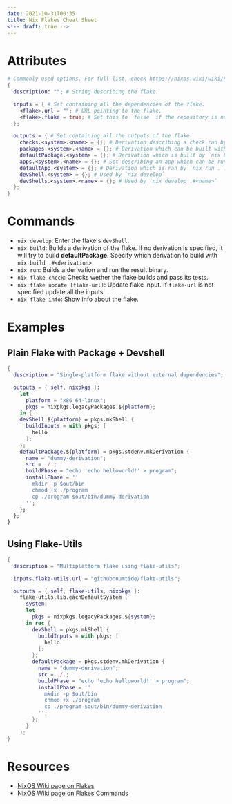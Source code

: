 ```yaml
---
date: 2021-10-31T00:35
title: Nix Flakes Cheat Sheet
<!-- draft: true -->
---
```


# Attributes

<!-- - `description`: String describing the flake. -->
<!-- - `inputs`: Attribute set containing all the dependencies of the flake. -->
<!-- - `inputs.<flake>.url`: Url pointing to the flake. -->
<!-- - `inputs.<flake>.flake`: Set this to `false` if the repository is not a flake. -->
<!-- - `outputs.checks.<system>.<name>`: Derivation describing a check ran by `nix flake check`. -->
<!-- - `outputs.packages.<system>.<name>`: Derivation which can be built with -->
<!--   `nix build`. -->
<!-- - `outputs.defaultPackage.<system>.<name>`: Derivation which is built by -->
<!--   `nix build` if invoked without arguments. -->

```nix 
# Commonly used options. For full list, check https://nixos.wiki/wiki/Flakes
{
  description: ""; # String describing the flake.

  inputs = { # Set containing all the dependencies of the flake.
    <flake>.url = ""; # URL pointing to the flake.
    <flake>.flake = true; # Set this to `false` if the repository is not a flake.
  };

  outputs = { # Set containing all the outputs of the flake.
    checks.<system>.<name> = {}; # Derivation describing a check ran by `nix flake check`.
    packages.<system>.<name> = {}; # Derivation which can be built with `nix build .#<name>`.
    defaultPackage.<system> = {}; # Derivation which is built by `nix build .`.
    apps.<system>.<name> = {}; # Set describing an app which can be run by `nix run .#<name>`;
    defaultApp.<system> = {}; # Derivation which is ran by `nix run .`.
    devShell.<system> = {}; # Used by `nix develop`
    devShells.<system>.<name> = {}; # Used by `nix develop .#<name>`
  };
}
```

# Commands

- `nix develop`: Enter the flake's `devShell`.
- `nix build`: Builds a derivation of the flake. If no derivation is
  specified, it will try to build **defaultPackage**. Specify which derivation
  to build with `nix
  build .#<derivation>`
- `nix run`: Builds a derivation and run the result binary.
- `nix flake check`: Checks wether the flake builds and pass its tests.
- `nix flake update [flake-url]`: Update flake input. If `flake-url` is not
  specified update all the inputs.
- `nix flake info`: Show info about the flake.

# Examples

## Plain Flake with Package + Devshell

```nix
{
  description = "Single-platform flake without external dependencies";

  outputs = { self, nixpkgs }:
    let 
      platform = "x86_64-linux";
      pkgs = nixpkgs.legacyPackages.${platform};
    in {
    devShell.${platform} = pkgs.mkShell {
      buildInputs = with pkgs; [
        hello
      ];
    };
    defaultPackage.${platform} = pkgs.stdenv.mkDerivation {
      name = "dummy-derivation";
      src = ./.;
      buildPhase = "echo 'echo helloworld!' > program";
      installPhase = ''
        mkdir -p $out/bin
        chmod +x ./program
        cp ./program $out/bin/dummy-derivation
      '';
    };
  };
}
```

## Using Flake-Utils

```nix
{
  description = "Multiplatform flake using flake-utils";

  inputs.flake-utils.url = "github:numtide/flake-utils";

  outputs = { self, flake-utils, nixpkgs }:
    flake-utils.lib.eachDefaultSystem (
      system: 
      let 
        pkgs = nixpkgs.legacyPackages.${system};
      in rec {
        devShell = pkgs.mkShell {
          buildInputs = with pkgs; [
            hello
          ];
        };
        defaultPackage = pkgs.stdenv.mkDerivation {
          name = "dummy-derivation";
          src = ./.;
          buildPhase = "echo 'echo helloworld!' > program";
          installPhase = ''
            mkdir -p $out/bin
            chmod +x ./program
            cp ./program $out/bin/dummy-derivation
          '';
        };
      }
    );
}
```

# Resources
- [NixOS Wiki page on Flakes](https://nixos.wiki/wiki/Flakes)
- [NixOS Wiki page on Flakes Commands](https://nixos.wiki/wiki/Nix_command/flake)
